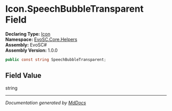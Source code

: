 ﻿<!--  
  <auto-generated>   
    The contents of this file were generated by a tool.  
    Changes to this file may be list if the file is regenerated  
  </auto-generated>   
-->

# Icon.SpeechBubbleTransparent Field

**Declaring Type:** [Icon](../index.md)  
**Namespace:** [EvoSC.Core.Helpers](../../index.md)  
**Assembly:** EvoSC\#  
**Assembly Version:** 1.0.0

```csharp
public const string SpeechBubbleTransparent;
```

## Field Value

string

___

*Documentation generated by [MdDocs](https://github.com/ap0llo/mddocs)*
